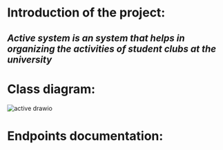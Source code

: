 # Introduction of the project:
## _Active system is an system that helps in organizing the activities of student clubs at the university_
# Class diagram:
![active drawio](https://user-images.githubusercontent.com/56152970/186577831-f0dc9a0d-45f9-4bec-9470-4962249b3c84.png)
# Endpoints documentation:
